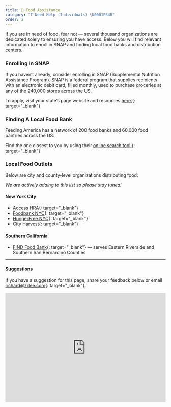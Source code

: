 ```yaml
---
title: 🍞 Food Assistance
category: "I Need Help (Individuals) \U0001F64B"
order: 2
---
```


If you are in need of food, fear not — several thousand organizations are dedicated solely to ensuring you have access. Below you will find relevant information to enroll in SNAP and finding local food banks and distribution centers.

### Enrolling In SNAP

If you haven’t already, consider enrolling in SNAP (Supplemental Nutrition Assistance Program). SNAP is a federal program that supplies recipients with an electronic debit card, filled monthly, used to purchase groceries at any of the 240,000 stores across the US.

To apply, visit your state’s page website and resources [here.](https://www.fns.usda.gov/snap/state-directory?utm_source=crisiscommunity.com){: target="_blank"}

### Finding A Local Food Bank

Feeding America has a network of 200 food banks and 60,000 food pantries across the US.

Find the one closest to you by using their [online search tool.](https://www.feedingamerica.org/find-your-local-foodbank?utm_source=crisiscommunity.com){: target="_blank"}

### Local Food Outlets

Below are city and county-level organizations distributing food:

*We are actively adding to this list so please stay tuned\!*

#### New York City

* [Access HRA](a069-access.nyc.gov/accesshra/?utm_source=crisiscommunity.com){: target="_blank"}
* [Foodbank NYC](https://www.foodbanknyc.org/get-help/?utm_source=crisiscommunity.com){: target="_blank"}
* [HungerFree NYC](https://www.hungerfreeamerica.org/neighborhood-guides-food-assistance/?utm_source=crisiscommunity.com){: target="_blank"}
* [City Harvest](https://www.cityharvest.org/?utm_source=crisiscommunity.com){: target="_blank"}

#### Southern California

* [FIND Food Bank](https://www.findfoodbank.org/?utm_source=crisiscommunity.com){: target="_blank"} — serves Eastern Riverside and Southern San Bernardino Counties

---

#### Suggestions

If you have a suggestion for this page, share your feedback below or email [richard@zrlee.com](mailto:richard@zrlee.com){: target="_blank"}.

<iframe src="https://docs.google.com/forms/d/e/1FAIpQLSdhP6ZAg7uHKNE-Di5EGuRCwhly8vJVmrgkJbJz-6bclcKwtA/viewform?embedded=true" width="100%" height="345" frameborder="0" marginheight="0" marginwidth="0">Loading&amp;hellip;</iframe>